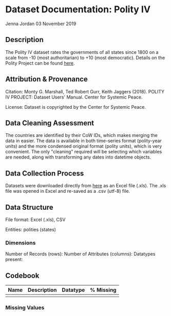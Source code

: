# Dataset Documentation: Polity IV

Jenna Jordan
03 November 2019

## Description

The Polity IV dataset rates the governments of all states since 1800 on a scale from -10 (most authoritarian) to +10 (most democratic). Details on the Polity Project can be found [here](http://www.systemicpeace.org/polityproject.html).

## Attribution & Provenance

Citation:
Monty G. Marshall, Ted Robert Gurr, Keith Jaggers (2018). POLITY IV PROJECT: Dataset Users' Manual. Center for Systemic Peace.

License: Dataset is copyrighted by the Center for Systemic Peace.

## Data Cleaning Assessment

The countries are identified by their CoW IDs, which makes merging the data in easier. The data is available in both time-series format (polity-year units) and the more condensed original format (polity units), which is very convenient. The only "cleaning" required will be selecting which variables are needed, along with transforming any dates into datetime objects.

## Data Collection Process

Datasets were downloaded directly from [here](http://www.systemicpeace.org/inscrdata.html) as an Excel file (.xls). The .xls file was opened in Excel and re-saved as a .csv (utf-8) file.

## Data Structure

File format: Excel (.xls), CSV

Entities: polities (states)

### Dimensions

Number of Records (rows):
Number of Attributes (columns):
Datatypes present:

## Codebook

| Name | Description | Datatype | % Missing | 
| --- | --- | --- | --- |
| | | |

### Missing Values
